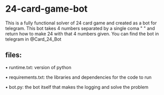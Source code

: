 # 24-card-game-bot

This is a fully functional solver of 24 card game and created as a bot for telegram. This bot takes 4 numbers separated by a single coma " " and return how to make 24 with that 4 numbers given. You can find the bot in telegram in @Card_24_Bot

## files:

• runtime.txt: version of python

• requirements.txt: the libraries and dependencies for the code to run

• bot.py: the bot itself that makes the logging and solve the problem


